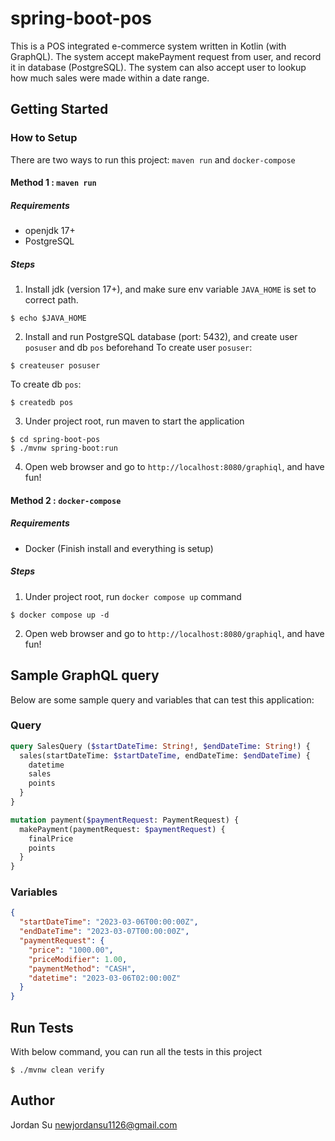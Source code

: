 # spring-boot-pos
This is a POS integrated e-commerce system written in Kotlin (with GraphQL).
The system accept makePayment request from user, and record it in database (PostgreSQL).
The system can also accept user to lookup how much sales were made within a date range.

## Getting Started

### How to Setup
There are two ways to run this project: `maven run` and `docker-compose`
#### Method 1 : `maven run`
##### Requirements
- openjdk 17+
- PostgreSQL

##### Steps
1. Install jdk (version 17+), and make sure env variable `JAVA_HOME` is set to correct path.
```shell
$ echo $JAVA_HOME
```

2. Install and run PostgreSQL database (port: 5432), and create user `posuser` and db `pos` beforehand
   To create user `posuser`:
```shell
$ createuser posuser
```

To create db `pos`:
```shell
$ createdb pos
```

3. Under project root, run maven to start the application
```shell
$ cd spring-boot-pos
$ ./mvnw spring-boot:run
```

4. Open web browser and go to `http://localhost:8080/graphiql`, and have fun!

#### Method 2 : `docker-compose`
##### Requirements
- Docker (Finish install and everything is setup)

##### Steps
1. Under project root, run `docker compose up` command
```shell
$ docker compose up -d
```

2. Open web browser and go to `http://localhost:8080/graphiql`, and have fun!

## Sample GraphQL query
Below are some sample query and variables that can test this application:

### Query
```graphql
query SalesQuery ($startDateTime: String!, $endDateTime: String!) {
  sales(startDateTime: $startDateTime, endDateTime: $endDateTime) {
    datetime
    sales
    points
  }
}

mutation payment($paymentRequest: PaymentRequest) {
  makePayment(paymentRequest: $paymentRequest) {
    finalPrice
    points
  }
}
```

### Variables
```json
{
  "startDateTime": "2023-03-06T00:00:00Z",
  "endDateTime": "2023-03-07T00:00:00Z",
  "paymentRequest": {
    "price": "1000.00",
    "priceModifier": 1.00,
    "paymentMethod": "CASH",
    "datetime": "2023-03-06T02:00:00Z"
  }
}
```

## Run Tests
With below command, you can run all the tests in this project
```shell
$ ./mvnw clean verify
```

## Author
Jordan Su <newjordansu1126@gmail.com>